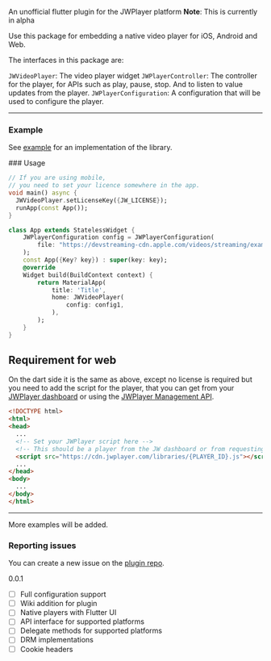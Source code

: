 An unofficial flutter plugin for the JWPlayer platform
**Note**: This is currently in alpha

Use this package for embedding a native video player for iOS, Android and Web.

The interfaces in this package are:

`JWVideoPlayer`: The video player widget
`JWPlayerController`: The controller for the player, for APIs such as play, pause, stop. And to listen to value updates from the player.
`JWPlayerConfiguration`: A configuration that will be used to configure the player.
___
### Example
See [example](https://github.com/DavidPerezP124/jwplayer_plugin/tree/main/jwplayer/example) for an implementation of the library.

### Usage
```dart
// If you are using mobile, 
// you need to set your licence somewhere in the app.
void main() async {
  JWVideoPlayer.setLicenseKey({JW_LICENSE});
  runApp(const App());
}

class App extends StatelessWidget {
    JWPlayerConfiguration config = JWPlayerConfiguration(
        file: "https://devstreaming-cdn.apple.com/videos/streaming/examples/img_bipbop_adv_example_ts/master.m3u8"
    );
    const App({Key? key}) : super(key: key);
    @override
    Widget build(BuildContext context) {
        return MaterialApp(
            title: 'Title',
            home: JWVideoPlayer(
                config: config1,
            ),
        );
    }
}
```
## Requirement for web
On the dart side it is the same as above, except no license is required but you need to add the script for the player, that you can get from your [JWPlayer dashboard](https://dashboard.jwplayer.com) or using the [JWPlayer Management API](https://docs.jwplayer.com/platform/reference/get_v2-sites-site-id-players-player-id-).
```html
<!DOCTYPE html>
<html>
<head>
  ...
  <!-- Set your JWPlayer script here -->
  <!-- This should be a player from the JW dashboard or from requesting it more info here https://docs.jwplayer.com/platform/docs/players-get-started -->
  <script src="https://cdn.jwplayer.com/libraries/{PLAYER_ID}.js"></script>
  ...
</head>
<body>
  ...
</body>
</html>
```
---
More examples will be added.

### Reporting issues
You can create a new issue on the [plugin repo](https://github.com/DavidPerezP124/jwplayer_plugin).

0.0.1

- [ ] Full configuration support
- [ ] Wiki addition for plugin
- [ ] Native players with Flutter UI
- [ ] API interface for supported platforms
- [ ] Delegate methods for supported platforms
- [ ] DRM implementations
- [ ] Cookie headers